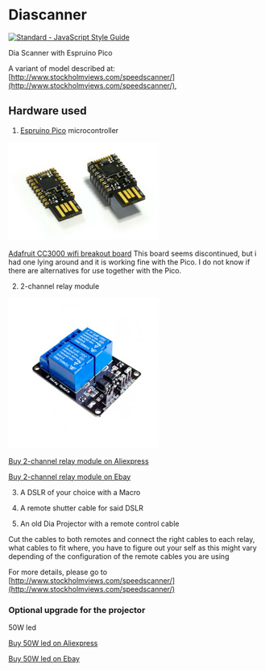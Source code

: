 # Diascanner
[![Standard - JavaScript Style Guide](https://cdn.rawgit.com/feross/standard/master/badge.svg)](https://github.com/feross/standard)

Dia Scanner with Espruino Pico

A variant of model described at: [http://www.stockholmviews.com/speedscanner/](http://www.stockholmviews.com/speedscanner/),

## Hardware used

1. [Espruino Pico](http://www.espruino.com/Pico) microcontroller

![Espruino Pico](https://raw.githubusercontent.com/marcusasplund/diascanner/master/Pico_angled.jpg)

[Adafruit CC3000 wifi breakout board](https://learn.adafruit.com/adafruit-cc3000-wifi/cc3000-breakout)
This board seems discontinued, but i had one lying around and it is working fine with the Pico. I do not know if there are alternatives for use together with the Pico.

2. 2-channel relay module

![2-channel relay module](https://raw.githubusercontent.com/marcusasplund/diascanner/master/relay.jpg)

[Buy 2-channel relay module on Aliexpress](https://www.aliexpress.com/wholesale?SearchText=2-channel+relay+module)

[Buy 2-channel relay module on Ebay](http://www.ebay.com/sch/i.html?_nkw=2+channel+relay+module)

3. A DSLR of your choice with a Macro

4. A remote shutter cable for said DSLR

5. An old Dia Projector with a remote control cable

Cut the cables to both remotes and connect the right cables to each relay,
what cables to fit where, you have to figure out your self as this might vary depending of
the configuration of the remote cables you are using

For more details, please go to [http://www.stockholmviews.com/speedscanner/](http://www.stockholmviews.com/speedscanner/)

### Optional upgrade for the projector
50W led

[Buy 50W led on Aliexpress](https://www.aliexpress.com/wholesale?SearchText=50w+led+chip)

[Buy 50W led on Ebay](http://www.ebay.com/sch/i.html?_nkw=50w+led+chip)
